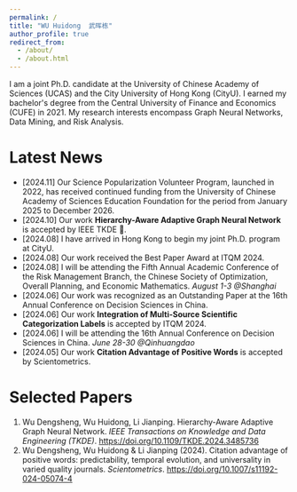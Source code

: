 ```yaml
---
permalink: /
title: "WU Huidong  武晖栋"
author_profile: true
redirect_from: 
  - /about/
  - /about.html
---
```


I am a joint Ph.D. candidate at the University of Chinese Academy of Sciences (UCAS) and the City University of Hong Kong (CityU). I earned my bachelor's degree from the Central University of Finance and Economics (CUFE) in 2021. My research interests encompass Graph Neural Networks, Data Mining, and Risk Analysis.


Latest News
======
- [2024.11] Our Science Popularization Volunteer Program, launched in 2022, has received continued funding from the University of Chinese Academy of Sciences Education Foundation for the period from January 2025 to December 2026. 
- [2024.10] Our work **Hierarchy-Aware Adaptive Graph Neural Network** is accepted by IEEE TKDE 🎉.
- [2024.08] I have arrived in Hong Kong to begin my joint Ph.D. program at CityU.
- [2024.08] Our work received the Best Paper Award at ITQM 2024.
- [2024.08] I will be attending the Fifth Annual Academic Conference of the Risk Management Branch, the Chinese Society of Optimization, Overall Planning, and Economic Mathematics. *August 1-3 @Shanghai*
- [2024.06] Our work was recognized as an Outstanding Paper at the 16th Annual Conference on Decision Sciences in China.
- [2024.06] Our work **Integration of Multi-Source Scientific Categorization Labels** is accepted by ITQM 2024. 
- [2024.06] I will be attending the 16th Annual Conference on Decision Sciences in China. *June 28-30 @Qinhuangdao*
- [2024.05] Our work **Citation Advantage of Positive Words** is accepted by Scientometrics.


Selected Papers
======
1. Wu Dengsheng, Wu Huidong, Li Jianping. Hierarchy-Aware Adaptive Graph Neural Network. *IEEE Transactions on Knowledge and Data Engineering (TKDE)*. https://doi.org/10.1109/TKDE.2024.3485736
2. Wu Dengsheng, Wu Huidong & Li Jianping (2024). Citation advantage of positive words: predictability, temporal evolution, and universality in varied quality journals. *Scientometrics*. https://doi.org/10.1007/s11192-024-05074-4

